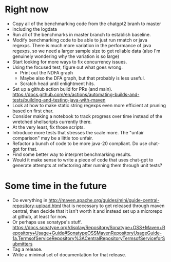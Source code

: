 # Right now
* Copy all of the benchmarking code from the chatgpt2 branh to master 
* including the logdata
* Run all of the benchmarks in master branch to establish baseline.
* Modify benchmarking code to be able to just run rmatch or java regexps.  There is much more variation in the performance of java regexps, so we need a larger sample size to get reliable data (also I'm genuinely wondering why the variation is so large)
* Start looking for more ways to fix concurrency issues.
* Using the focused test, figure out what goes wrong.
   * Print out the NDFA graph
   * Maybe also the DFA graph, but that probably is less useful.
   * Scratch head until enlightment hits.
* Set up a github action build for PRs (and main).
  https://docs.github.com/en/actions/automating-builds-and-tests/building-and-testing-java-with-maven
* Look at how to make static string regexps even more efficient at pruning based on first char.
* Consider making a notebook to track progress over time instead of the wretched shellscripts currently there.
* At the very least, fix those scripts.
* Introduce more tests that stresses the scale more.  The "unfair comparison" may be a little too unfair.
* Refactor a bunch of code to be more java-20 compliant.  Do use chat-gpt for that.
* Find some better way to interpret benchmarking results.
* Would it make sense to write a piece of code that uses chat-gpt to generate attempts at refactoring after running them through unit tests?

# Some time in the future

* Do everything in http://maven.apache.org/guides/mini/guide-central-repository-upload.html
  that is necessary to get released through maven central, then decide that it isn't worth it
  and instead set up a microrepo at github, at least for now.
* Or perhaps use sonatype's stuff. https://docs.sonatype.org/display/Repository/Sonatype+OSS+Maven+Repository+Usage+Guide#SonatypeOSSMavenRepositoryUsageGuide-1a.TermsofServiceRepository%3ACentralRepositoryTermsofServiceforSubmitters
* Tag a release.
* Write a minimal set of documentation for that release.

